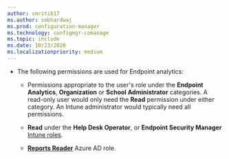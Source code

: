 ```yaml
---
author: smritib17
ms.author: smbhardwaj
ms.prod: configuration-manager
ms.technology: configmgr-comanage
ms.topic: include
ms.date: 10/23/2020
ms.localizationpriority: medium
---
```

<!--Don't apply H2 in this include file since they are context driven by article. Used in overview.md, enroll-configmgr.md and enroll-intune.md files -->
- The following permissions are used for Endpoint analytics:
   - Permissions appropriate to the user's role under the **Endpoint Analytics**,  **Organization** or **School Administrator** categories.
A read-only user would only need the **Read** permission under either category. An Intune administrator would typically need all permissions.

   - **Read** under the **Help Desk Operator**, or **Endpoint Security Manager** [Intune roles](../../intune/fundamentals/role-based-access-control.md).

   - [**Reports Reader**](/azure/active-directory/roles/permissions-reference#reports-reader) Azure AD role.
